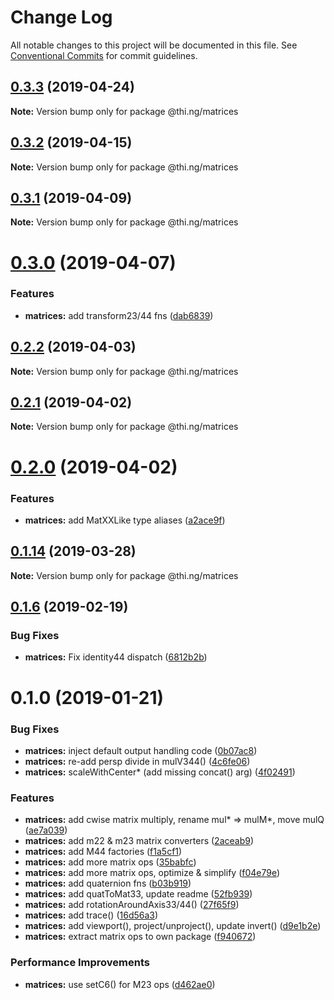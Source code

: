 # Change Log

All notable changes to this project will be documented in this file.
See [Conventional Commits](https://conventionalcommits.org) for commit guidelines.

## [0.3.3](https://github.com/thi-ng/umbrella/compare/@thi.ng/matrices@0.3.2...@thi.ng/matrices@0.3.3) (2019-04-24)

**Note:** Version bump only for package @thi.ng/matrices





## [0.3.2](https://github.com/thi-ng/umbrella/compare/@thi.ng/matrices@0.3.1...@thi.ng/matrices@0.3.2) (2019-04-15)

**Note:** Version bump only for package @thi.ng/matrices





## [0.3.1](https://github.com/thi-ng/umbrella/compare/@thi.ng/matrices@0.3.0...@thi.ng/matrices@0.3.1) (2019-04-09)

**Note:** Version bump only for package @thi.ng/matrices





# [0.3.0](https://github.com/thi-ng/umbrella/compare/@thi.ng/matrices@0.2.2...@thi.ng/matrices@0.3.0) (2019-04-07)


### Features

* **matrices:** add transform23/44 fns ([dab6839](https://github.com/thi-ng/umbrella/commit/dab6839))





## [0.2.2](https://github.com/thi-ng/umbrella/compare/@thi.ng/matrices@0.2.1...@thi.ng/matrices@0.2.2) (2019-04-03)

**Note:** Version bump only for package @thi.ng/matrices





## [0.2.1](https://github.com/thi-ng/umbrella/compare/@thi.ng/matrices@0.2.0...@thi.ng/matrices@0.2.1) (2019-04-02)

**Note:** Version bump only for package @thi.ng/matrices





# [0.2.0](https://github.com/thi-ng/umbrella/compare/@thi.ng/matrices@0.1.14...@thi.ng/matrices@0.2.0) (2019-04-02)


### Features

* **matrices:** add MatXXLike type aliases ([a2ace9f](https://github.com/thi-ng/umbrella/commit/a2ace9f))





## [0.1.14](https://github.com/thi-ng/umbrella/compare/@thi.ng/matrices@0.1.13...@thi.ng/matrices@0.1.14) (2019-03-28)

**Note:** Version bump only for package @thi.ng/matrices







## [0.1.6](https://github.com/thi-ng/umbrella/compare/@thi.ng/matrices@0.1.5...@thi.ng/matrices@0.1.6) (2019-02-19)


### Bug Fixes

* **matrices:** Fix identity44 dispatch ([6812b2b](https://github.com/thi-ng/umbrella/commit/6812b2b))



# 0.1.0 (2019-01-21)


### Bug Fixes

* **matrices:** inject default output handling code ([0b07ac8](https://github.com/thi-ng/umbrella/commit/0b07ac8))
* **matrices:** re-add persp divide in mulV344() ([4c6fe06](https://github.com/thi-ng/umbrella/commit/4c6fe06))
* **matrices:** scaleWithCenter* (add missing concat() arg) ([4f02491](https://github.com/thi-ng/umbrella/commit/4f02491))


### Features

* **matrices:** add cwise matrix multiply, rename mul* => mulM*, move mulQ ([ae7a039](https://github.com/thi-ng/umbrella/commit/ae7a039))
* **matrices:** add m22 & m23 matrix converters ([2aceab9](https://github.com/thi-ng/umbrella/commit/2aceab9))
* **matrices:** add M44 factories ([f1a5cf1](https://github.com/thi-ng/umbrella/commit/f1a5cf1))
* **matrices:** add more matrix ops ([35babfc](https://github.com/thi-ng/umbrella/commit/35babfc))
* **matrices:** add more matrix ops, optimize & simplify ([f04e79e](https://github.com/thi-ng/umbrella/commit/f04e79e))
* **matrices:** add quaternion fns ([b03b919](https://github.com/thi-ng/umbrella/commit/b03b919))
* **matrices:** add quatToMat33, update readme ([52fb939](https://github.com/thi-ng/umbrella/commit/52fb939))
* **matrices:** add rotationAroundAxis33/44() ([27f65f9](https://github.com/thi-ng/umbrella/commit/27f65f9))
* **matrices:** add trace() ([16d56a3](https://github.com/thi-ng/umbrella/commit/16d56a3))
* **matrices:** add viewport(), project/unproject(), update invert() ([d9e1b2e](https://github.com/thi-ng/umbrella/commit/d9e1b2e))
* **matrices:** extract matrix ops to own package ([f940672](https://github.com/thi-ng/umbrella/commit/f940672))


### Performance Improvements

* **matrices:** use setC6() for M23 ops ([d462ae0](https://github.com/thi-ng/umbrella/commit/d462ae0))
